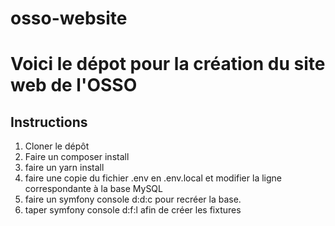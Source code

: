 # osso-website

Voici le dépot pour la création du site web de l'OSSO
=================================
## Instructions
1. Cloner le dépôt
2. Faire un composer install
3. faire un yarn install
4. faire une copie du fichier .env en .env.local et modifier la ligne correspondante à la base MySQL
5. faire un symfony console d:d:c pour recréer la base.
6. taper symfony console d:f:l afin de créer les fixtures
